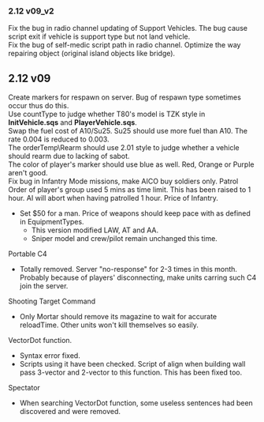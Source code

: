 ### 2.12 v09_v2
Fix the bug in radio channel updating of Support Vehicles. The bug cause script exit if vehicle is support type but not land vehicle.  
Fix the bug of self-medic script path in radio channel. 
Optimize the way repairing object (original island objects like bridge).
## 2.12 v09
Create markers for respawn on server. Bug of respawn type sometimes occur thus do this.  
Use countType to judge whether T80's model is TZK style in **InitVehicle.sqs** and **PlayerVehicle.sqs**.  
Swap the fuel cost of A10/Su25. Su25 should use more fuel than A10. The rate 0.004 is reduced to 0.003.  
The orderTemp\Rearm should use 2.01 style to judge whether a vehicle should rearm due to lacking of sabot.  
The color of player's marker should use blue as well. Red, Orange or Purple aren't good.  
Fix bug in Infantry Mode missions, make AICO buy soldiers only.
Patrol Order of player's group used 5 mins as time limit. This has been raised to 1 hour. AI will abort when having patrolled 1 hour.
Price of Infantry.
+ Set $50 for a man. Price of weapons should keep pace with as defined in EquipmentTypes.
	+ This version modified LAW, AT and AA.
	+ Sniper model and crew/pilot remain unchanged this time.

Portable C4
+ Totally removed. Server "no-response" for 2-3 times in this month. Probably because of players' disconnecting, make units carring such C4 join the server.

Shooting Target Command
+ Only Mortar should remove its magazine to wait for accurate reloadTime. Other units won't kill themselves so easily.

VectorDot function.
+ Syntax error fixed.
+ Scripts using it have been checked. Script of align when building wall pass 3-vector and 2-vector to this function. This has been fixed too.
	
Spectator
+ When searching VectorDot function, some useless sentences had been discovered and were removed.